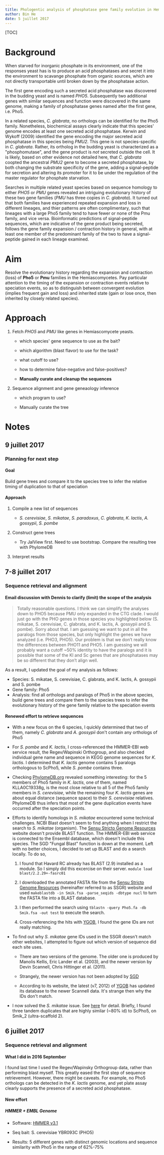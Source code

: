 ```yaml
---
title: Phologentic analysis of phosphatase gene family evolution in Hemiascomycetes
author: Bin He
date: 5 juillet 2017
---
```


[TOC]

Background
==========

When starved for inorganic phosphate in its environment, one of the responses yeast has is to produce an acid phosphatases and secret it into the environment to scavange phosphate from organic sources, which are not directly transportable until broken down by the phosphatase action. 

The first gene encoding such a secreted acid phosphatase was discovered in the budding yeast and is named _PHO5_. Subsequently two additional genes with similar sequences and function were discovered in the same genome, making a family of phosphatase genes named after the first gene, i.e. Pho5. 

In a related species, _C. glabrata_, no orthologs can be identified for the Pho5 family. Nonetheless, biochemical assays clearly indicate that this species' genome encodes at least one secreted acid phosphatase. Kerwin and Wykoff (2009) identified the gene encoding the major secreted acid phosphatase in this species being _PMU2_. This gene is not species-specific in _C. glabrata_. Rather, its ortholog in the budding yeast is characterized as a "phosphomutase", and the gene product is _not_ secreted outside the cell. It is likely, based on other evidence not detailed here, that _C. glabrata_ coopted the ancestral _PMU2_ gene to become a secreted phosphatase, by both changing the substrate specificity of the gene, adding a signal-peptide for secretion and altering its promoter for it to be under the regulation of the master regulator for phosphate starvation.

Searches in multiple related yeast species based on sequence homology to either _PHO5_ or _PMU_ genes revealed an intriguing evolutionary history of these two gene families (_PMU_ has three copies in _C. glabrata_). It turned out that both families have experienced repeated expansion and loss in different lineages, and thier patterns are often complimentary, such that lineages with a large Pho5 family tend to have fewer or none of the Pmu family, and vice versa. Bioinformatic predictions of signal-peptide sequences, which are indicative of the gene product being secreted, follows the gene family expansion / contraction history in general, with at least one member of the predominant family of the two to have a signal-peptide gained in each lineage examined.

Aim
===

Resolve the evolutionary history regarding the expansion and contraction (loss) of **Pho5** or **Pmu** families in the Hemiascomycetes. Pay particular attention to the timing of the expansion or contraction events relative to speciation events, so as to distinguish between convergent evolution (implies frequent gain and loss) and inherited state (gain or lose once, then inherited by closely related species).

Approach
========

1. Fetch _PHO5_ and _PMU_ like genes in Hemiascomycete yeasts. 

    * which species' gene sequence to use as the bait?
	* which algorithm (blast flavor) to use for the task?
	* what cutoff to use?
	* how to determine false-negative and false-positives?
	
    * **Manually curate and cleanup the sequences**

1. Sequence alignment and gene geneaology inference

	* which program to use?

	* Manually curate the tree


Notes
=====

## 9 juillet 2017

### Planning for next step

#### Goal

Build gene trees and compare it to the species tree to infer the relative timing of duplication to that of speciation

#### Approach

1. Compile a new list of sequences

   - _S. cerevisiae_, _S. mikatae_, _S. paradoxus_, _C. glabrata_, _K. lactis_, _A. gossypii_, _S. pombe_

1. Construct gene trees

   - Try JalView first. Need to use bootstrap. Compare the resulting tree with PhylomeDB

1. Interpret results

## 7-8 juillet 2017 

### Sequence retrieval and alignment

#### Email discussion with Dennis to clarify (limit) the scope of the analysis

> Totally reasonable questions. I think we can simplify the analyses down to PHO5 because PMU only expanded in the CTG clade. I would just go with the PHO genes in those species you highlighted below (S. mikatae, S. cerevisiae, C. glabrata, and K. lactis, A. gossypii and S. pombe). Sorry about that. I am guessing we want to put in all the paralogs from those species, but only highlight the genes we have analyzed (i.e. PHO3, PHO5). Our problem is that we don’t really know the differences between PHO11 and PHO5. I am guessing we will probably want a cutoff ~50% identity to have the paralogs and it is possible that some of the Kl and Sc genes that are phosphatases may be so different that they don’t align well.

As a result, I updated the goal of my analysis as follows:

* Species: S. mikatae, S. cerevisiae, C. glabrata, and K. lactis, A. gossypii and S. pombe
* Gene family: Pho5
* Analysis: find all orthologs and paralogs of Pho5 in the above species, build gene trees and compare them to the species trees to infer the evolutionary history of the gene family relative to the speciation events

#### Renewed effort to retrieve sequences

* With a new focus on the 6 species, I quickly determined that two of them, namely _C. glabrata_ and _A. gossypii_ don't contain any orthologs of Pho5

* For _S. pombe_ and _K. lactis_, I cross-referenced the HMMER-EBI web service result, the Regev/Wapinski Orthogroup, and also checked individual gene name and sequence in KEGG genome sequences for _K. lactis_. I determined that _K. lactis_ genome contains 5 paralogs orthologous to ScPho5, while _S. pombe_ contains three. 

* Checking [PhylomeDB.org](phylomedb.org) revealed something interesting: for the 5 members of Pho5 family in _K. lactis_, one of them, named KLLA0C19338g, is the most close relative to all 5 of the Pho5 family members in _S. cerevisiae_, while the remaining four _K. lactis_ genes are about equal distance (sequence space) to their _S. cerevisiae_ relatives. PhylomeDB thus infers that most of the gene duplication events have occurred after the speciation points. 

* Efforts to identify homologs in _S. mikatae_ encountered some technical challenges. NCBI Blast doesn't seem to find anything when I restrict the search to _S. mikatae_ (organism). The [Sensu Stricto Genome Resources](http://www.saccharomycessensustricto.org) website doesn't provide BLAST function. The HMMER-EBI web service is connected to the Ensembl database, which doesn't include this species. The SGD "Fungal Blast" function is down at the moment. Left with no better choices, I decided to set up BLAST and do a search locally. To do so,

   1. I found that Havard RC already has BLAST (2.9) installed as a module. So I simply did this excercise on their server. `module load blast/2.2.29+-fasrc01`
	
   1. I downloaded the annotated FASTA file from the [Sensu Stricto Genome Resources](http://www.saccharomycessensustricto.org) (hereinafter referred to as SSGR) website and used `makeblastdb -in Smik.fsa -parse_seqids -dbtype nucl` to turn the FASTA file into a BLAST database.

   1. I then performed the search using `tblastn -query Pho5.fa -db Smik.fsa -out test` to execute the search.

   1. Cross-referencing the hits with [YGOB](http://ygob.ucd.ie/), I found the gene IDs are not really matching.

* To find out why _S. mikatae_ gene IDs used in the SSGR doesn't match other websites, I attempted to figure out which version of sequence did each site uses.

   * There are two versions of the genome. The older one is produced by Manolis Kellis, Eric Lander et al. (2003), and the newer version by Devin Scannell, Chris Hittinger et al. (2011).

   * Strangely, the newer version has not been adopted by [SGD](http://www.yeastgenome.org)

   * According to its website, the latest (v7, 2012) of [YGOB](http://ygob.ucd.ie/) has updated its database to the newer Scannell data. It's strange then why the IDs don't match. 

* I now solved the _S. mikatae_ issue. See [here](data/Blast_Pho5_Smik/README.md) for detail. Briefly, I found three tandem duplicates that are highly similar (~80% id) to ScPho5, on Smik_2 (ultra-scaffold 2).

## 6 juillet 2017

### Sequence retrieval and alignment

#### What I did in 2016 September

I found last time I used the Regev/Wapinsky Orthogroup data, rather than performing blast myself. This greatly eased the first step of sequence retrievement. However, there might be caveats. For example, no Pho5 orthologs can be detected in the _K. lactis_ genome, and yet plate assay clearly supports the presence of a secreted acid phosphatase. 

#### New effort

##### HMMER + EMBL Genome

* Software: [HMMER v3.1](http://www.ebi.ac.uk/Tools/hmmer/about)

* Seq bait: S. cerevisiae YBR093C (PHO5)

* Results: 5 different genes with distinct genomic locations and sequence similarity with Pho5 in the range of 62%-75%

